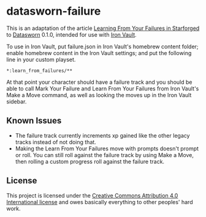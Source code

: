 # datasworn-failure
This is an adaptation of the article [Learning From Your Failures in Starforged](https://tomkinpress.com/blogs/news/learn-from-your-failures-in-starforged) to [Datasworn](https://github.com/rsek/datasworn) 0.1.0, intended for use with [Iron Vault](https://ironvault.quest).

To use in Iron Vault, put failure.json in Iron Vault's homebrew content folder; enable homebrew content in the Iron Vault settings; and put the following line in your custom playset.

```
*:learn_from_failures/**
```

At that point your character should have a failure track and you should be able to call Mark Your Failure and Learn From Your Failures from Iron Vault's Make a Move command, as well as looking the moves up in the Iron Vault sidebar.

## Known Issues
- The failure track currently increments xp gained like the other legacy tracks instead of not doing that.
- Making the Learn From Your Failures move with prompts doesn't prompt or roll. You can still roll against the failure track by using Make a Move, then rolling a custom progress roll against the failure track.

## License
This project is licensed under the [Creative Commons Attribution 4.0 International license](https://creativecommons.org/licenses/by/4.0/) and owes basically everything to other peoples' hard work.
